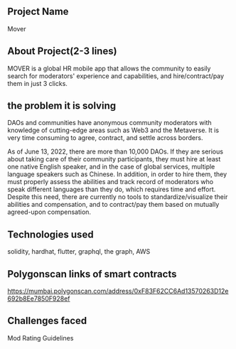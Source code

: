 
## Project Name

Mover

## About Project(2-3 lines)

MOVER is a global HR mobile app that allows the community to
easily search for moderators' experience and capabilities, and hire/contract/pay them in just 3 clicks.

## the problem it is solving

DAOs and communities have anonymous community moderators with knowledge of cutting-edge areas such
as Web3 and the Metaverse. It is very time consuming to agree, contract, and settle across borders.

As of June 13, 2022, there are more than 10,000 DAOs. If they are serious about taking care of their
community participants, they must hire at least one native English speaker, and in the case of global 
services, multiple language speakers such as Chinese. In addition, in order to hire them, they must 
properly assess the abilities and track record of moderators who speak different languages 
than they do, which requires time and effort. Despite this need, there are currently no tools to
standardize/visualize their abilities and compensation, and to contract/pay them based on 
mutually agreed-upon compensation.


## Technologies used

solidity, hardhat, flutter, graphql, the graph, AWS 

## Polygonscan links of smart contracts

https://mumbai.polygonscan.com/address/0xF83F62CC6Ad13570263D12e692b8Ee7850F928ef

## Challenges faced

Mod Rating Guidelines
